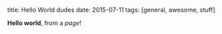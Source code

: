 title: Hello World dudes
date: 2015-07-11
tags: [general, awesome, stuff]

**Hello world**, from a *page*!
